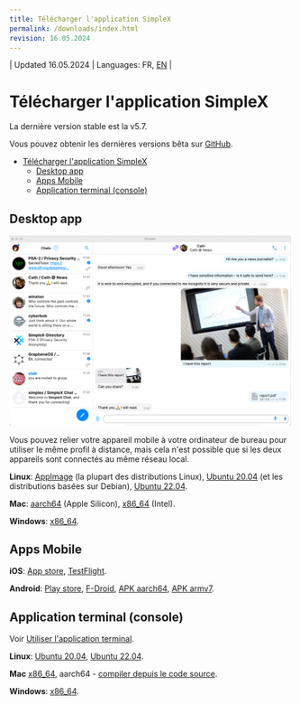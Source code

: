 ```yaml
---
title: Télécharger l'application SimpleX
permalink: /downloads/index.html
revision: 16.05.2024
---
```


| Updated 16.05.2024 | Languages: FR, [EN](/docs/DOWNLOADS.md) |

# Télécharger l'application SimpleX

La dernière version stable est la v5.7.

Vous pouvez obtenir les dernières versions bêta sur [GitHub](https://github.com/simplex-chat/simplex-chat/releases).

- [Télécharger l'application SimpleX](#télécharger-lapplication-simplex)
  - [Desktop app](#desktop-app)
  - [Apps Mobile](#apps-mobile)
  - [Application terminal (console)](#application-terminal-console)

## Desktop app

<img src="/docs/images/simplex-desktop-light.png" alt="desktop app" width=500>

Vous pouvez relier votre appareil mobile à votre ordinateur de bureau pour utiliser le même profil à distance, mais cela n'est possible que si les deux appareils sont connectés au même réseau local.

**Linux**: [AppImage](https://github.com/simplex-chat/simplex-chat/releases/latest/download/simplex-desktop-x86_64.AppImage) (la plupart des distributions Linux), [Ubuntu 20.04](https://github.com/simplex-chat/simplex-chat/releases/latest/download/simplex-desktop-ubuntu-20_04-x86_64.deb) (et les distributions basées sur Debian), [Ubuntu 22.04](https://github.com/simplex-chat/simplex-chat/releases/latest/download/simplex-desktop-ubuntu-22_04-x86_64.deb).

**Mac**: [aarch64](https://github.com/simplex-chat/simplex-chat/releases/latest/download/simplex-desktop-macos-aarch64.dmg) (Apple Silicon), [x86_64](https://github.com/simplex-chat/simplex-chat/releases/latest/download/simplex-desktop-macos-x86_64.dmg) (Intel).

**Windows**: [x86_64](https://github.com/simplex-chat/simplex-chat/releases/latest/download/simplex-desktop-windows-x86_64.msi).

## Apps Mobile

**iOS**: [App store](https://apps.apple.com/us/app/simplex-chat/id1605771084), [TestFlight](https://testflight.apple.com/join/DWuT2LQu).

**Android**: [Play store](https://play.google.com/store/apps/details?id=chat.simplex.app), [F-Droid](https://simplex.chat/fdroid/), [APK aarch64](https://github.com/simplex-chat/simplex-chat/releases/latest/download/simplex.apk), [APK armv7](https://github.com/simplex-chat/simplex-chat/releases/latest/download/simplex-armv7a.apk).

## Application terminal (console)

Voir [Utiliser l'application terminal](/docs/CLI.md).

**Linux**: [Ubuntu 20.04](https://github.com/simplex-chat/simplex-chat/releases/latest/download/simplex-chat-ubuntu-20_04-x86-64), [Ubuntu 22.04](https://github.com/simplex-chat/simplex-chat/releases/latest/download/simplex-chat-ubuntu-22_04-x86-64).

**Mac** [x86_64](https://github.com/simplex-chat/simplex-chat/releases/latest/download/simplex-chat-macos-x86-64), aarch64 - [compiler depuis le code source](/docs/CLI.md#).

**Windows**: [x86_64](https://github.com/simplex-chat/simplex-chat/releases/latest/download/simplex-chat-windows-x86-64).
